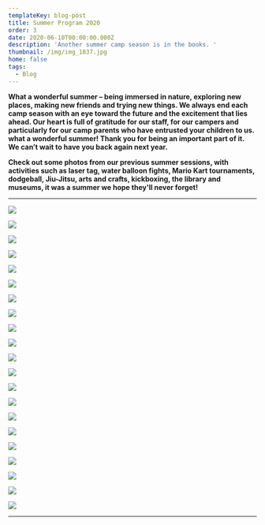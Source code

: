 ```yaml
---
templateKey: blog-post
title: Summer Program 2020
order: 3
date: 2020-06-10T00:00:00.000Z
description: 'Another summer camp season is in the books. '
thumbnail: /img/img_1837.jpg
home: false
tags:
  - Blog
---
```

**What a wonderful summer – being immersed in nature, exploring new places, making new friends and trying new things. We always end each camp season with an eye toward the future and the excitement that lies ahead. Our heart is full of gratitude for our staff, for our campers and particularly for our camp parents who have entrusted your children to us. what a wonderful summer! Thank you for being an important part of it. We can’t wait to have you back again next year.**

**Check out some photos from our previous summer sessions, with activities such as laser tag, water balloon fights, Mario Kart tournaments, dodgeball, Jiu-Jitsu, arts and crafts, kickboxing, the library and museums, it was a summer we hope they'll never forget!** 

- - -

![](/img/1.jpg)

![](/img/videocapture_20200818-185408.jpg)

![](/img/img_1831.jpg)

![](/img/videocapture_20200818-191038.jpg)

![](/img/img_7284.jpg)

![](/img/6.jpg)

![](/img/11.jpg)

![](/img/5.jpg)

![](/img/img_1861.jpg)

![](/img/img_7332.jpg)

![](/img/img_7412.jpg)

![](/img/10.jpg)

![](/img/dsc03249.jpg)

![](/img/7.jpg)

![](/img/dsc03300-1-.jpg)

![](/img/13.jpg)

![](/img/img_7331.jpg)

![](/img/4.jpg)

![](/img/9.jpg)

![](/img/dsc03295-1-.jpg)

![](/img/8.jpg)

- - -
